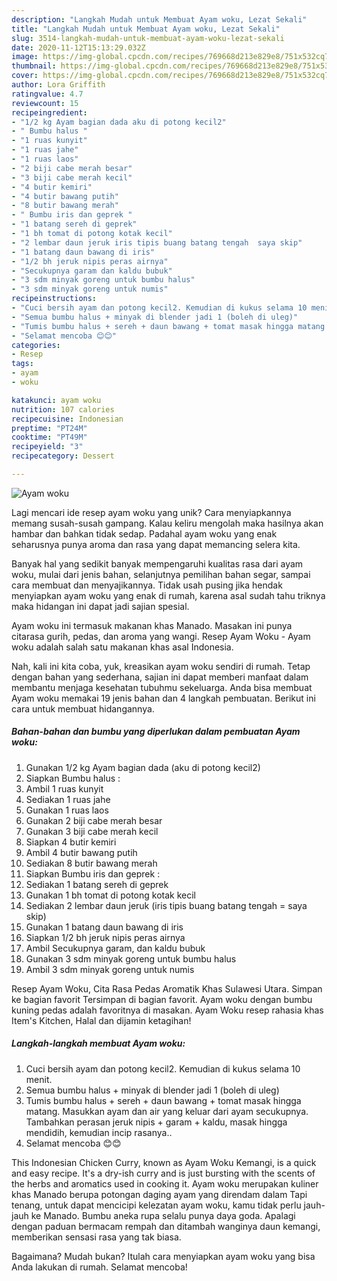 ```yaml
---
description: "Langkah Mudah untuk Membuat Ayam woku, Lezat Sekali"
title: "Langkah Mudah untuk Membuat Ayam woku, Lezat Sekali"
slug: 3514-langkah-mudah-untuk-membuat-ayam-woku-lezat-sekali
date: 2020-11-12T15:13:29.032Z
image: https://img-global.cpcdn.com/recipes/769668d213e829e8/751x532cq70/ayam-woku-foto-resep-utama.jpg
thumbnail: https://img-global.cpcdn.com/recipes/769668d213e829e8/751x532cq70/ayam-woku-foto-resep-utama.jpg
cover: https://img-global.cpcdn.com/recipes/769668d213e829e8/751x532cq70/ayam-woku-foto-resep-utama.jpg
author: Lora Griffith
ratingvalue: 4.7
reviewcount: 15
recipeingredient:
- "1/2 kg Ayam bagian dada aku di potong kecil2"
- " Bumbu halus "
- "1 ruas kunyit"
- "1 ruas jahe"
- "1 ruas laos"
- "2 biji cabe merah besar"
- "3 biji cabe merah kecil"
- "4 butir kemiri"
- "4 butir bawang putih"
- "8 butir bawang merah"
- " Bumbu iris dan geprek "
- "1 batang sereh di geprek"
- "1 bh tomat di potong kotak kecil"
- "2 lembar daun jeruk iris tipis buang batang tengah  saya skip"
- "1 batang daun bawang di iris"
- "1/2 bh jeruk nipis peras airnya"
- "Secukupnya garam dan kaldu bubuk"
- "3 sdm minyak goreng untuk bumbu halus"
- "3 sdm minyak goreng untuk numis"
recipeinstructions:
- "Cuci bersih ayam dan potong kecil2. Kemudian di kukus selama 10 menit."
- "Semua bumbu halus + minyak di blender jadi 1 (boleh di uleg)"
- "Tumis bumbu halus + sereh + daun bawang + tomat masak hingga matang. Masukkan ayam dan air yang keluar dari ayam secukupnya. Tambahkan perasan jeruk nipis + garam + kaldu, masak hingga mendidih, kemudian incip rasanya.."
- "Selamat mencoba 😊😊"
categories:
- Resep
tags:
- ayam
- woku

katakunci: ayam woku 
nutrition: 107 calories
recipecuisine: Indonesian
preptime: "PT24M"
cooktime: "PT49M"
recipeyield: "3"
recipecategory: Dessert

---
```



![Ayam woku](https://img-global.cpcdn.com/recipes/769668d213e829e8/751x532cq70/ayam-woku-foto-resep-utama.jpg)

Lagi mencari ide resep ayam woku yang unik? Cara menyiapkannya memang susah-susah gampang. Kalau keliru mengolah maka hasilnya akan hambar dan bahkan tidak sedap. Padahal ayam woku yang enak seharusnya punya aroma dan rasa yang dapat memancing selera kita.

Banyak hal yang sedikit banyak mempengaruhi kualitas rasa dari ayam woku, mulai dari jenis bahan, selanjutnya pemilihan bahan segar, sampai cara membuat dan menyajikannya. Tidak usah pusing jika hendak menyiapkan ayam woku yang enak di rumah, karena asal sudah tahu triknya maka hidangan ini dapat jadi sajian spesial.

Ayam woku ini termasuk makanan khas Manado. Masakan ini punya citarasa gurih, pedas, dan aroma yang wangi. Resep Ayam Woku - Ayam woku adalah salah satu makanan khas asal Indonesia.


Nah, kali ini kita coba, yuk, kreasikan ayam woku sendiri di rumah. Tetap dengan bahan yang sederhana, sajian ini dapat memberi manfaat dalam membantu menjaga kesehatan tubuhmu sekeluarga. Anda bisa membuat Ayam woku memakai 19 jenis bahan dan 4 langkah pembuatan. Berikut ini cara untuk membuat hidangannya.

<!--inarticleads1-->

##### Bahan-bahan dan bumbu yang diperlukan dalam pembuatan Ayam woku:

1. Gunakan 1/2 kg Ayam bagian dada (aku di potong kecil2)
1. Siapkan  Bumbu halus :
1. Ambil 1 ruas kunyit
1. Sediakan 1 ruas jahe
1. Gunakan 1 ruas laos
1. Gunakan 2 biji cabe merah besar
1. Gunakan 3 biji cabe merah kecil
1. Siapkan 4 butir kemiri
1. Ambil 4 butir bawang putih
1. Sediakan 8 butir bawang merah
1. Siapkan  Bumbu iris dan geprek :
1. Sediakan 1 batang sereh di geprek
1. Gunakan 1 bh tomat di potong kotak kecil
1. Sediakan 2 lembar daun jeruk (iris tipis buang batang tengah = saya skip)
1. Gunakan 1 batang daun bawang di iris
1. Siapkan 1/2 bh jeruk nipis peras airnya
1. Ambil Secukupnya garam, dan kaldu bubuk
1. Gunakan 3 sdm minyak goreng untuk bumbu halus
1. Ambil 3 sdm minyak goreng untuk numis


Resep Ayam Woku, Cita Rasa Pedas Aromatik Khas Sulawesi Utara. Simpan ke bagian favorit Tersimpan di bagian favorit. Ayam woku dengan bumbu kuning pedas adalah favoritnya di masakan. Ayam Woku resep rahasia khas Item&#39;s Kitchen, Halal dan dijamin ketagihan! 

<!--inarticleads2-->

##### Langkah-langkah membuat Ayam woku:

1. Cuci bersih ayam dan potong kecil2. Kemudian di kukus selama 10 menit.
1. Semua bumbu halus + minyak di blender jadi 1 (boleh di uleg)
1. Tumis bumbu halus + sereh + daun bawang + tomat masak hingga matang. Masukkan ayam dan air yang keluar dari ayam secukupnya. Tambahkan perasan jeruk nipis + garam + kaldu, masak hingga mendidih, kemudian incip rasanya..
1. Selamat mencoba 😊😊


This Indonesian Chicken Curry, known as Ayam Woku Kemangi, is a quick and easy recipe. It&#39;s a dry-ish curry and is just bursting with the scents of the herbs and aromatics used in cooking it. Ayam woku merupakan kuliner khas Manado berupa potongan daging ayam yang direndam dalam Tapi tenang, untuk dapat mencicipi kelezatan ayam woku, kamu tidak perlu jauh-jauh ke Manado. Bumbu aneka rupa selalu punya daya goda. Apalagi dengan paduan bermacam rempah dan ditambah wanginya daun kemangi, memberikan sensasi rasa yang tak biasa. 

Bagaimana? Mudah bukan? Itulah cara menyiapkan ayam woku yang bisa Anda lakukan di rumah. Selamat mencoba!
